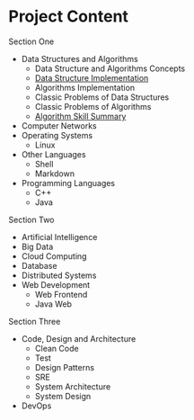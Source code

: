 # Project Content

Section One

- Data Structures and Algorithms
  - Data Structure and Algorithms Concepts
  - [Data Structure Implementation](data-structures-and-algorithms/data-structures-implementation)
  - Algorithms Implementation
  - Classic Problems of Data Structures
  - Classic Problems of Algorithms
  - [Algorithm Skill Summary](data-structures-and-algorithms/algorithm-skills-summary)
- Computer Networks
- Operating Systems
  - Linux
- Other Languages
  - Shell
  - Markdown
- Programming Languages
  - C++
  - Java

Section Two

- Artificial Intelligence
- Big Data
- Cloud Computing
- Database
- Distributed Systems
- Web Development
  - Web Frontend
  - Java Web

Section Three

- Code, Design and Architecture
  - Clean Code
  - Test
  - Design Patterns
  - SRE
  - System Architecture
  - System Design
- DevOps

